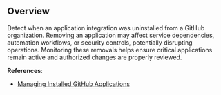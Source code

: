 ## Overview

Detect when an application integration was uninstalled from a GitHub organization. Removing an application may affect service dependencies, automation workflows, or security controls, potentially disrupting operations. Monitoring these removals helps ensure critical applications remain active and authorized changes are properly reviewed.

**References**:
- [Managing Installed GitHub Applications](https://docs.github.com/en/organizations/managing-organization-settings/installing-an-app-in-your-organization)


